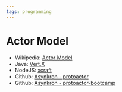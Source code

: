 ```yaml
---
tags: programming
---
```


# Actor Model

* Wikipedia: [Actor Model](https://en.wikipedia.org/wiki/Actor_model)
* Java: [Vert.X](https://vertx.io/)
* NodeJS: [xcraft](http://xcraft.ch/)
* Github: [Asynkron - protoactor](https://github.com/Asynkron)
* Github: [Asynkron - protoactor-bootcamp](https://github.com/asynkron/protoactor-bootcamp)
